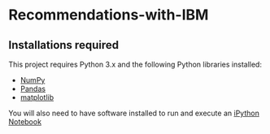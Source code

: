 # Recommendations-with-IBM


## Installations required
This project requires Python 3.x and the following Python libraries installed:

- [NumPy](http://www.numpy.org/)
- [Pandas](http://pandas.pydata.org/)
- [matplotlib](https://matplotlib.org/)

You will also need to have software installed to run and execute an [iPython Notebook](http://ipython.org/notebook.html)
